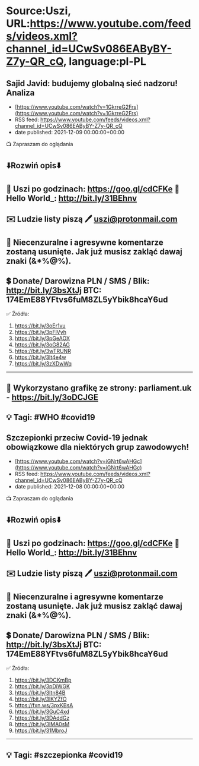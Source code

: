 # Source:Uszi, URL:https://www.youtube.com/feeds/videos.xml?channel_id=UCwSv086EAByBY-Z7y-QR_cQ, language:pl-PL

## Sajid Javid: budujemy globalną sieć nadzoru! Analiza
 - [https://www.youtube.com/watch?v=1GkrreG2Frs](https://www.youtube.com/watch?v=1GkrreG2Frs)
 - RSS feed: https://www.youtube.com/feeds/videos.xml?channel_id=UCwSv086EAByBY-Z7y-QR_cQ
 - date published: 2021-12-09 00:00:00+00:00

📺 Zapraszam do oglądania

⬇️Rozwiń opis⬇️
------------------------------------------------------------
👀 Uszi po godzinach: https://goo.gl/cdCFKe
👀 Hello World_: http://bit.ly/31BEhnv
------------------------------------------------------------
✉️ Ludzie listy piszą 
🖊️ uszi@protonmail.com
------------------------------------------------------------
👺 Niecenzuralne i agresywne komentarze zostaną usunięte.  Jak już musisz zakląć dawaj znaki (&*%@%).
------------------------------------------------------------
💲 Donate/ Darowizna
PLN / SMS / Blik: http://bit.ly/3bsXtJj
BTC: 174EmE88YFtvs6fuM8ZL5yYbik8hcaY6ud
-------------------------------------------------------------
✅ Źródła:
1. https://bit.ly/3oEr1vu
2. https://bit.ly/3pFlVyh
3. https://bit.ly/3pGeAOX
4. https://bit.ly/3oG82AG
5. https://bit.ly/3wTRUNR
6. https://bit.ly/3lt4e4w
7. https://bit.ly/3zXDwWq
---------------------------------------------------------------
🎴 Wykorzystano grafikę ze strony:
parliament.uk - https://bit.ly/3oDCJGE
---------------------------------------------------------------
💡 Tagi: #WHO #covid19
--------------------------------------------------------------

## Szczepionki przeciw Covid-19 jednak obowiązkowe dla niektórych grup zawodowych!
 - [https://www.youtube.com/watch?v=iGNrt6wAHGc](https://www.youtube.com/watch?v=iGNrt6wAHGc)
 - RSS feed: https://www.youtube.com/feeds/videos.xml?channel_id=UCwSv086EAByBY-Z7y-QR_cQ
 - date published: 2021-12-08 00:00:00+00:00

📺 Zapraszam do oglądania

⬇️Rozwiń opis⬇️
------------------------------------------------------------
👀 Uszi po godzinach: https://goo.gl/cdCFKe
👀 Hello World_: http://bit.ly/31BEhnv
------------------------------------------------------------
✉️ Ludzie listy piszą 
🖊️ uszi@protonmail.com
------------------------------------------------------------
👺 Niecenzuralne i agresywne komentarze zostaną usunięte.  Jak już musisz zakląć dawaj znaki (&*%@%).
------------------------------------------------------------
💲 Donate/ Darowizna
PLN / SMS / Blik: http://bit.ly/3bsXtJj
BTC: 174EmE88YFtvs6fuM8ZL5yYbik8hcaY6ud
-------------------------------------------------------------
✅ Źródła:
1. https://bit.ly/3DCKmBp
2. https://bit.ly/3pDiWGK
3. https://bit.ly/3Itn84B
4. https://bit.ly/3lKYZfO
5. https://fxn.ws/3pxKBsA
6. https://bit.ly/3GuC4xd
7. https://bit.ly/3DAddGz
8. https://bit.ly/3lMA0sM
9. https://bit.ly/31MbroJ
---------------------------------------------------------------
💡 Tagi: #szczepionka #covid19
--------------------------------------------------------------


